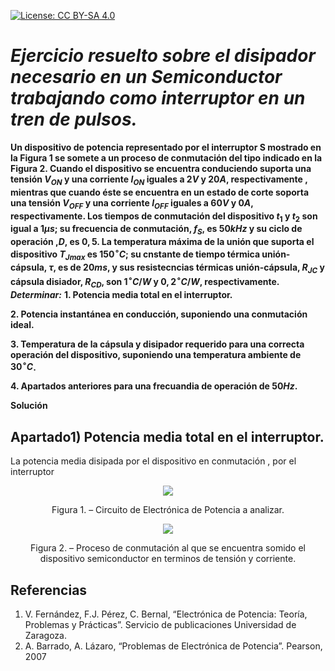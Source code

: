 <script src="https://cdn.mathjax.org/mathjax/latest/MathJax.js?config=TeX-AMS-MML_HTMLorMML" type="text/javascript"></script>

[![License: CC BY-SA 4.0](https://img.shields.io/badge/License-CC%20BY--SA%204.0-lightgrey.svg)](https://creativecommons.org/licenses/by-sa/4.0/)

 
# ***Ejercicio resuelto sobre el disipador necesario en un Semiconductor trabajando como interruptor en un tren de pulsos.***


**Un dispositivo de potencia representado por el interruptor S mostrado en la Figura 1 se somete a un proceso de conmutación del tipo indicado en la Figura 2. Cuando el dispositivo se encuentra conduciendo suporta una tensión $V_{ON}$ y una corriente $I_{ON}$ iguales a $2V$ y $20A$, respectivamente , mientras que cuando éste se encuentra en un estado de corte soporta una tensión $V_{OFF}$ y una corriente $I_{OFF}$ iguales a $60V$ y $0A$, respectivamente. Los tiempos de conmutación del dispositivo $t_1$ y $t_2$ son igual a $1\mu s$; su frecuencia de conmutación, $f_S$, es $50kHz$ y su ciclo de operación ,$D$, es $0,5$. La temperatura máxima de la unión que suporta el dispositivo $T_{Jmax}$ es $150^{\circ}C$; su cnstante de tiempo térmica unión-cápsula, $\tau$, es de $20ms$, y sus resistecncias térmicas unión-cápsula, $R_{JC}$ y cápsula disiador, $R_{CD}$, son $1^{\circ}C/W$ y $0,2^{\circ}C/W$, respectivamente.**
***Determinar:***
**1. Potencia media total en el interruptor.**

**2. Potencia instantánea en conducción, suponiendo una conmutación ideal.**

**3. Temperatura de la cápsula y disipador requerido para una correcta operación del dispositivo, suponiendo una temperatura ambiente de $30^{\circ}C$.**

**4. Apartados anteriores para una frecuandia de operación de $50Hz$.**

**Solución**
## **Apartado1) Potencia media total en el interruptor.**
La potencia media disipada por el dispositivo en conmutación , por el interruptor 



<p align="center">
  <img src="Ubicacion dnde este el archivo"
</p>
<p align = "center">Figura 1. – Circuito de Electrónica de Potencia a analizar.</p>

<p align="center">
  <img src="Ubicacion dnde este el archivo"
</p>
<p align = "center">Figura 2. – Proceso de conmutación al que se encuentra somido el dispositivo semiconductor en terminos de tensión y corriente.</p>

## Referencias
1.	V. Fernández, F.J. Pérez, C. Bernal, “Electrónica de Potencia: Teoría, Problemas y Prácticas”. Servicio de publicaciones Universidad de Zaragoza.
2.	A. Barrado, A. Lázaro, “Problemas de Electrónica de Potencia”. Pearson, 2007 